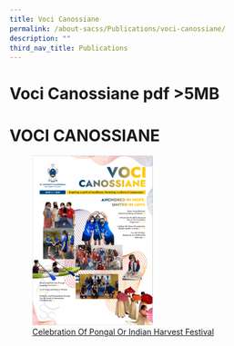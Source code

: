 ```yaml
---
title: Voci Canossiane
permalink: /about-sacss/Publications/voci-canossiane/
description: ""
third_nav_title: Publications
---
```

# Voci Canossiane pdf >5MB

# VOCI CANOSSIANE

<figure>
	<a href="https://stanthonyscanossiansec.moe.edu.sg/wp-content/uploads/2022/02/Voci-Issue-1_Final-High-res.pdf"> <img src="/images/About%20us/Voci_Issue2_Image.png" 
     style="width:50%"></a>
<figcaption> 
	<a href="https://stanthonyscanossiansec.moe.edu.sg/wp-content/uploads/2022/02/Voci-Issue-1_Final-High-res.pdf"> Celebration Of Pongal Or Indian Harvest Festival </a>
	</figcaption>
</figure>